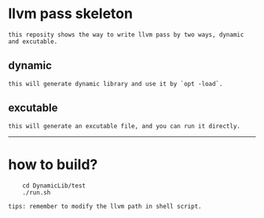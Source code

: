 # llvm pass skeleton 
    this reposity shows the way to write llvm pass by two ways, dynamic and excutable.

## dynamic
    this will generate dynamic library and use it by `opt -load`.
## excutable
    this will generate an excutable file, and you can run it directly.

-----
# how to build?
```shell
    cd DynamicLib/test
    ./run.sh
```

    tips: remember to modify the llvm path in shell script.